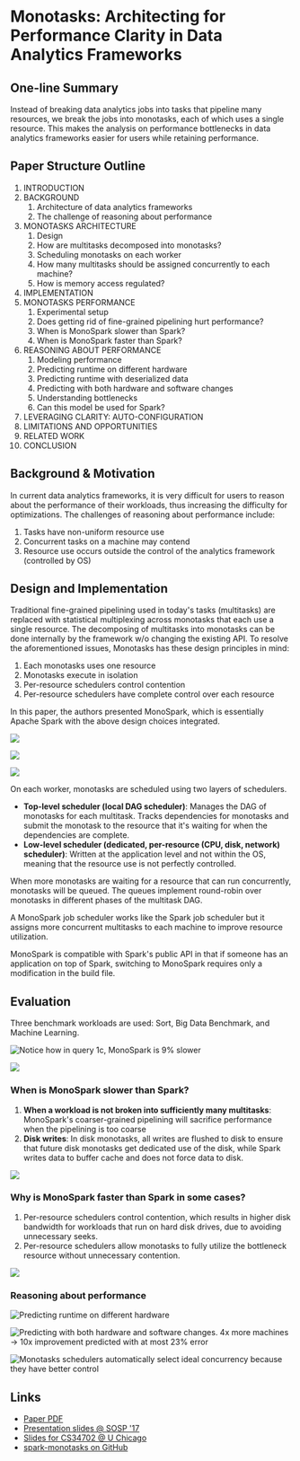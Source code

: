 # Monotasks: Architecting for Performance Clarity in Data Analytics Frameworks

## One-line Summary

Instead of breaking data analytics jobs into tasks that pipeline many resources, we break the jobs into monotasks, each of which uses a single resource. This makes the analysis on performance bottlenecks in data analytics frameworks easier for users while retaining performance.

## Paper Structure Outline

1. INTRODUCTION
2. BACKGROUND
   1. Architecture of data analytics frameworks
   2. The challenge of reasoning about performance
3. MONOTASKS ARCHITECTURE
   1. Design
   2. How are multitasks decomposed into monotasks?
   3. Scheduling monotasks on each worker
   4. How many multitasks should be assigned concurrently to each machine?
   5. How is memory access regulated?
4. IMPLEMENTATION
5. MONOTASKS PERFORMANCE
   1. Experimental setup
   2. Does getting rid of fine-grained pipelining hurt performance?
   3. When is MonoSpark slower than Spark?
   4. When is MonoSpark faster than Spark?
6. REASONING ABOUT PERFORMANCE
   1. Modeling performance
   2. Predicting runtime on different hardware
   3. Predicting runtime with deserialized data
   4. Predicting with both hardware and software changes
   5. Understanding bottlenecks
   6. Can this model be used for Spark?
7. LEVERAGING CLARITY: AUTO-CONFIGURATION
8. LIMITATIONS AND OPPORTUNITIES
9. RELATED WORK
10. CONCLUSION

## Background & Motivation

In current data analytics frameworks, it is very difficult for users to reason about the performance of their workloads, thus increasing the difficulty for optimizations. The challenges of reasoning about performance include:

1. Tasks have non-uniform resource use
2. Concurrent tasks on a machine may contend
3. Resource use occurs outside the control of the analytics framework (controlled by OS)

## Design and Implementation

Traditional fine-grained pipelining used in today's tasks (multitasks) are replaced with statistical multiplexing across monotasks that each use a single resource. The decomposing of multitasks into monotasks can be done internally by the framework w/o changing the existing API. To resolve the aforementioned issues, Monotasks has these design principles in mind:

1. Each monotasks uses one resource
2. Monotasks execute in isolation
3. Per-resource schedulers control contention
4. Per-resource schedulers have complete control over each resource

In this paper, the authors presented MonoSpark, which is essentially Apache Spark with the above design choices integrated.

![](../../.gitbook/assets/screen-shot-2020-12-25-at-11.56.33-am.png)

![](../../.gitbook/assets/screen-shot-2020-12-25-at-11.59.53-am.png)

![](../../.gitbook/assets/screen-shot-2020-12-25-at-12.03.03-pm.png)

On each worker, monotasks are scheduled using two layers of schedulers.

* **Top-level scheduler (local DAG scheduler)**: Manages the DAG of monotasks for each multitask. Tracks dependencies for monotasks and submit the monotask to the resource that it's waiting for when the dependencies are complete.
* **Low-level scheduler (dedicated, per-resource (CPU, disk, network) scheduler)**: Written at the application level and not within the OS, meaning that the resource use is not perfectly controlled.

When more monotasks are waiting for a resource that can run concurrently, monotasks will be queued. The queues implement round-robin over monotasks in different phases of the multitask DAG.

A MonoSpark job scheduler works like the Spark job scheduler but it assigns more concurrent multitasks to each machine to improve resource utilization.

MonoSpark is compatible with Spark's public API in that if someone has an application on top of Spark, switching to MonoSpark requires only a modification in the build file.

## Evaluation

Three benchmark workloads are used: Sort, Big Data Benchmark, and Machine Learning.

![Notice how in query 1c, MonoSpark is 9% slower](../../.gitbook/assets/screen-shot-2020-12-25-at-12.27.22-pm.png)

![](../../.gitbook/assets/screen-shot-2020-12-25-at-12.29.18-pm.png)

### When is MonoSpark slower than Spark?

1. **When a workload is not broken into sufficiently many multitasks**: MonoSpark's coarser-grained pipelining will sacrifice performance when the pipelining is too coarse
2. **Disk writes**: In disk monotasks, all writes are flushed to disk to ensure that future disk monotasks get dedicated use of the disk, while Spark writes data to buffer cache and does not force data to disk.

![](../../.gitbook/assets/screen-shot-2020-12-25-at-12.25.56-pm.png)

### Why is MonoSpark faster than Spark in some cases?

1. Per-resource schedulers control contention, which results in higher disk bandwidth for workloads that run on hard disk drives, due to avoiding unnecessary seeks.
2. Per-resource schedulers allow monotasks to fully utilize the bottleneck resource without unnecessary contention.

![](../../.gitbook/assets/screen-shot-2020-12-25-at-12.26.19-pm.png)

### Reasoning about performance

![Predicting runtime on different hardware](../../.gitbook/assets/screen-shot-2020-12-25-at-12.32.56-pm.png)

![Predicting with both hardware and software changes. 4x more machines -> 10x improvement predicted with at most 23% error](../../.gitbook/assets/screen-shot-2020-12-25-at-12.33.46-pm.png)

![Monotasks schedulers automatically select ideal concurrency because they have better control](../../.gitbook/assets/screen-shot-2020-12-25-at-12.35.56-pm.png)

## Links

* [Paper PDF](http://kayousterhout.org/publications/sosp17-final183.pdf)
* [Presentation slides @ SOSP '17](http://kayousterhout.org/talks/2017\_10\_29\_SOSP\_Monotasks.pdf)
* [Slides for CS34702 @ U Chicago](https://people.cs.uchicago.edu/\~junchenj/34702/slides/34702-MonoTasks.pdf)
* [spark-monotasks on GitHub](https://github.com/NetSys/spark-monotasks)
